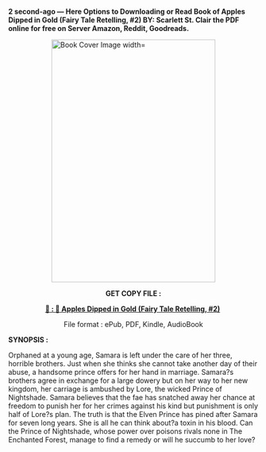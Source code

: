 <p><strong>2 second-ago &mdash; Here Options to Downloading or Read Book of Apples Dipped in Gold (Fairy Tale Retelling, #2) BY: Scarlett St.  Clair the PDF online for free on Server Amazon, Reddit, Goodreads.</strong></p><p><a href="https://uk.ebookarea.xyz/?book=205792530-apples-dipped-in-gold"><img style="display: block; margin-left: auto; margin-right: auto;" src="https://i.gr-assets.com/images/S/compressed.photo.goodreads.com/books/1707073317l/205792530.jpg" alt="Book Cover Image width=" width="330" height="488" /></a></p><p style="text-align: center;"><strong>GET COPY FILE :</strong></p><p style="text-align: center;"><strong><a href="https://uk.ebookarea.xyz/?book=205792530-apples-dipped-in-gold" target="_blank" rel="noopener">📢 : 🔗 Apples Dipped in Gold (Fairy Tale Retelling, #2)</a>&nbsp;</strong></p><p style="text-align: center;">File format : ePub, PDF, Kindle, AudioBook</p><p><strong>SYNOPSIS :</strong></p><p>Orphaned at a young age, Samara is left under the care of her three, horrible brothers. Just when she thinks she cannot take another day of their abuse, a handsome prince offers for her hand in marriage. Samara?s brothers agree in exchange for a large dowery but on her way to her new kingdom, her carriage is ambushed by Lore, the wicked Prince of Nightshade. Samara believes that the fae has snatched away her chance at freedom to punish her for her crimes against his kind but punishment is only half of Lore?s plan. The truth is that the Elven Prince has pined after Samara for seven long years. She is all he can think about?a toxin in his blood. Can the Prince of Nightshade, whose power over poisons rivals none in The Enchanted Forest, manage to find a remedy or will he succumb to her love?</p>
